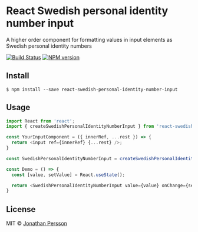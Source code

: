 # React Swedish personal identity number input

A higher order component for formatting values in input elements as Swedish personal identity numbers


[![Build Status][travis-image]][travis-url]
[![NPM version][npm-image]][npm-url]


## Install

```
$ npm install --save react-swedish-personal-identity-number-input
```


## Usage

```ts
import React from 'react';
import { createSwedishPersonalIdentityNumberInput } from 'react-swedish-personal-identity-number-input';

const YourInputComponent = ({ innerRef, ...rest }) => {
  return <input ref={innerRef} {...rest} />;
}

const SwedishPersonalIdentityNumberInput = createSwedishPersonalIdentityNumberInput(YourInputComponent);

const Demo = () => {
  const [value, setValue] = React.useState();

  return <SwedishPersonalIdentityNumberInput value={value} onChange={setValue} />;
}
```


## License

MIT © [Jonathan Persson](https://github.com/jonathanp)

[npm-url]: https://npmjs.org/package/react-swedish-personal-identity-number-input
[npm-image]: https://badge.fury.io/js/react-swedish-personal-identity-number-input.svg
[travis-image]: https://travis-ci.org/jonathanp/react-swedish-personal-identity-number-input.svg
[travis-url]: https://travis-ci.org/jonathanp/react-swedish-personal-identity-number-input
